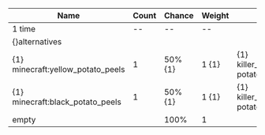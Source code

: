 | Name                              | Count | Chance  | Weight | Comment                                  |
| --------------------------------- | ----- | ------- | ------ | ---------------------------------------- |
| 1 time                            |    -- |      -- |     -- |                                          |
| {}alternatives                    |       |         |        |                                          |
| {1} minecraft:yellow_potato_peels |     1 | 50% {1} |  1 {1} | {1} killer_main_hand_tool= potato_peeler |
| {1} minecraft:black_potato_peels  |     1 | 50% {1} |  1 {1} | {1} killer_main_hand_tool= potato_peeler |
| empty                             |       |    100% |      1 |                                          |